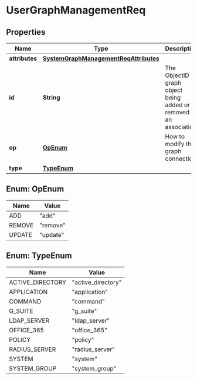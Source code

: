 
# UserGraphManagementReq

## Properties
Name | Type | Description | Notes
------------ | ------------- | ------------- | -------------
**attributes** | [**SystemGraphManagementReqAttributes**](SystemGraphManagementReqAttributes.md) |  |  [optional]
**id** | **String** | The ObjectID of graph object being added or removed as an association. | 
**op** | [**OpEnum**](#OpEnum) | How to modify the graph connection. | 
**type** | [**TypeEnum**](#TypeEnum) |  | 


<a name="OpEnum"></a>
## Enum: OpEnum
Name | Value
---- | -----
ADD | &quot;add&quot;
REMOVE | &quot;remove&quot;
UPDATE | &quot;update&quot;


<a name="TypeEnum"></a>
## Enum: TypeEnum
Name | Value
---- | -----
ACTIVE_DIRECTORY | &quot;active_directory&quot;
APPLICATION | &quot;application&quot;
COMMAND | &quot;command&quot;
G_SUITE | &quot;g_suite&quot;
LDAP_SERVER | &quot;ldap_server&quot;
OFFICE_365 | &quot;office_365&quot;
POLICY | &quot;policy&quot;
RADIUS_SERVER | &quot;radius_server&quot;
SYSTEM | &quot;system&quot;
SYSTEM_GROUP | &quot;system_group&quot;



